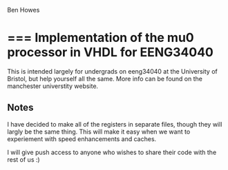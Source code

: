 Ben Howes

===
Implementation of the mu0 processor in VHDL for EENG34040
===
This is intended largely for undergrads on eeng34040 at the University of Bristol, but help yourself all the same. More info can be found on the manchester universtity website.

Notes
---
I have decided to make all of the registers in separate files, though they will largly be the same thing. This will make it easy when we want to experiement with speed enhancements and caches.

I will give push access to anyone who wishes to share their code with the rest of us :)
